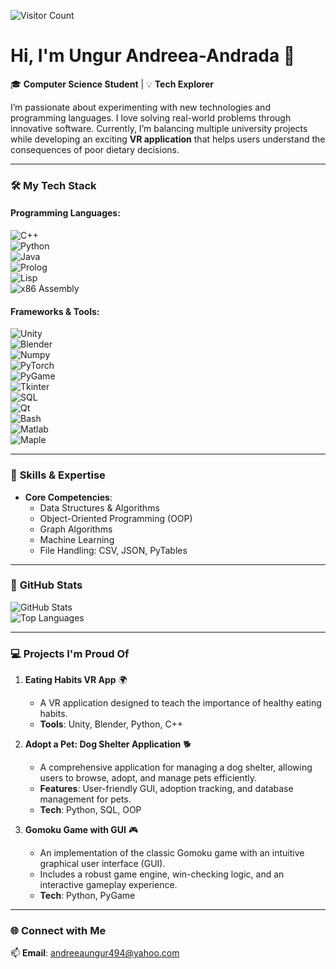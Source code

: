 ![Visitor Count](https://profile-counter.glitch.me/Andreea410/count.svg)

# Hi, I'm Ungur Andreea-Andrada 👋
 

🎓 **Computer Science Student** | 💡 **Tech Explorer**   

I’m passionate about experimenting with new technologies and programming languages. I love solving real-world problems through innovative software. Currently, I’m balancing multiple university projects while developing an exciting **VR application** that helps users understand the consequences of poor dietary decisions.

---


### 🛠️ **My Tech Stack**  

#### Programming Languages:
![C++](https://img.shields.io/badge/-C++-00599C?logo=cplusplus&logoColor=white)  
![Python](https://img.shields.io/badge/-Python-3776AB?logo=python&logoColor=white)  
![Java](https://img.shields.io/badge/-Java-007396?logo=java&logoColor=white)  
![Prolog](https://img.shields.io/badge/-Prolog-red)  
![Lisp](https://img.shields.io/badge/-Lisp-lightgrey)  
![x86 Assembly](https://img.shields.io/badge/-x86%20Assembly-blue)  

#### Frameworks & Tools:
![Unity](https://img.shields.io/badge/-Unity-000000?logo=unity&logoColor=white)  
![Blender](https://img.shields.io/badge/-Blender-F5792A?logo=blender&logoColor=white)  
![Numpy](https://img.shields.io/badge/-Numpy-013243?logo=numpy&logoColor=white)  
![PyTorch](https://img.shields.io/badge/-PyTorch-EE4C2C?logo=pytorch&logoColor=white)  
![PyGame](https://img.shields.io/badge/-PyGame-green)  
![Tkinter](https://img.shields.io/badge/-Tkinter-orange)  
![SQL](https://img.shields.io/badge/-SQL-4479A1?logo=postgresql&logoColor=white)  
![Qt](https://img.shields.io/badge/-Qt-41CD52?logo=qt&logoColor=white)  
![Bash](https://img.shields.io/badge/-Bash-4EAA25?logo=gnubash&logoColor=white)  
![Matlab](https://img.shields.io/badge/-Matlab-0076A8)  
![Maple](https://img.shields.io/badge/-Maple-red)  

---
### 🧠 **Skills & Expertise**

- **Core Competencies**:  
  - Data Structures & Algorithms  
  - Object-Oriented Programming (OOP)  
  - Graph Algorithms  
  - Machine Learning  
  - File Handling: CSV, JSON, PyTables  

---

### 🚀 **GitHub Stats**  

![GitHub Stats](https://github-readme-stats.vercel.app/api?username=Andreea410&show_icons=true&theme=radical)  
![Top Languages](https://github-readme-stats.vercel.app/api/top-langs/?username=Andreea410&layout=compact&theme=radical)

---

### 💻 **Projects I'm Proud Of**  

1. **Eating Habits VR App** 🌍  
   - A VR application designed to teach the importance of healthy eating habits.  
   - **Tools**: Unity, Blender, Python, C++
       
4. **Adopt a Pet: Dog Shelter Application** 🐕  
   - A comprehensive application for managing a dog shelter, allowing users to browse, adopt, and manage pets efficiently.  
   - **Features**: User-friendly GUI, adoption tracking, and database management for pets.  
   - **Tech**: Python, SQL, OOP  

5. **Gomoku Game with GUI** 🎮  
   - An implementation of the classic Gomoku game with an intuitive graphical user interface (GUI).  
   - Includes a robust game engine, win-checking logic, and an interactive gameplay experience.  
   - **Tech**: Python, PyGame
---

### 🌐 **Connect with Me**  

📫 **Email**: andreeaungur494@yahoo.com 
